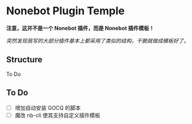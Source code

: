 # Nonebot Plugin Temple

**注意，这并不是一个 Nonebot 插件，而是 Nonebot 插件模板！**

*突然发现我写的大部分插件基本上都采用了类似的结构，干脆就做成模板好了。*

## Structure

To Do

## To Do

- [ ] 增加自动安装 GOCQ 的脚本
- [ ] 魔改 nb-cli 使其支持自定义插件模板
